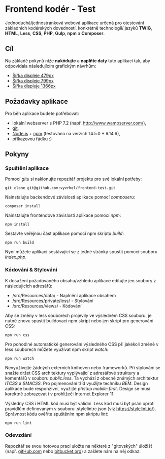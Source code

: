 
# Frontend kodér - Test

Jednoduchá/jednostránková webová aplikace určená pro otestování základních kodérských dovedností, konkrétně technologií/ jazyků **TWIG**, **HTML**, **Less**, **CSS**, **PHP**, **Gulp**, **npm** a **Composer**.

## Cíl

Na základě pokynů níže **nakódujte** a **naplňte daty** tuto aplikaci tak, aby odpovídala následujícím grafickým návrhům:

- [Šířka displeje 479px](src/Resources/private/screens/frontend-test-479px.png)
- [Šířka displeje 799px](src/Resources/private/screens/frontend-test-799px.png)
- [Šířka displeje 1366px](src/Resources/private/screens/frontend-test-1366px.png)

## Požadavky aplikace

Pro běh aplikace budete potřebovat:

- lokální webserver s PHP 7.2 (např. http://www.wampserver.com/),
- [git](https://git-scm.com/),
- [Node.js](https://nodejs.org/en/) + [npm](https://www.npmjs.com/) (testováno na verzích 14.5.0 + 6.14.6),
- příkazovou řádku :)

## Pokyny

### Spuštění aplikace

Pomocí *gitu* si naklonujte repozitář projektu pro své lokální potřeby:

```
git clone git@github.com:vyvrhel/frontend-test.git
```

Nainstalujte backendové závislosti aplikace pomocí *composeru*:

```
composer install
```

Nainstalujte frontendové závislosti aplikace pomocí *npm*:

```
npm install
```

Sestavte veřejnou část aplikace pomocí npm skriptu *build*:

```
npm run build
```

Nyní můžete aplikaci sestávající se z jedné stránky spustit pomocí souboru *index.php*.

### Kódování & Stylování

K dosažení požadovaného obsahu/vzhledu aplikace editujte jen soubory z následujících adresářů:

- /src/Resources/data/ - Naplnění aplikace obsahem
- /src/Resources/private/less/ - Stylování
- /src/Resources/views/ - Kódování

Aby se změny v less souborech projevily ve výsledném CSS souboru, je nutné znovu spustit buildovací npm skript nebo jen skript pro generování CSS:

```
npm run css
```

Pro pohodlné automatické generování výsledného CSS při jakékoli změně v less souborech můžete využívat npm skript *watch*:

```
npm run watch
```

Nevyužívejte žádných externích knihoven nebo frameworků. Při stylování se snažte držet CSS architektury vyplývající z adresářové struktury a komentářů v souboru *public.less*. Ta vychází z obecně známých architektur *ITCSS* a *SMACSS*. Pro pojmenování tříd využijte techniku *BEM*. Design aplikace bude responzivní, využijte přístup *mobile-first*. Design se musí korektně zobrazovat i v prohlížeči Internet Explorer 11.

Výsledný CSS i HTML kód musí být validní. Less kód musí být psán oproti pravidlům definovaným v souboru .stylelintrc.json (viz https://stylelint.io/). Správnost kódu ověříte spuštěním npm skriptu *lint*:

```
npm run lint
```

### Odevzdání

Repozitář se svou hotovou prací uložte na některé z "gitovských" úložišť (např. [gitHub.com](https://github.com/) nebo [bitbucket.org](https://bitbucket.org/)) a zašlete nám na něj odkaz.
